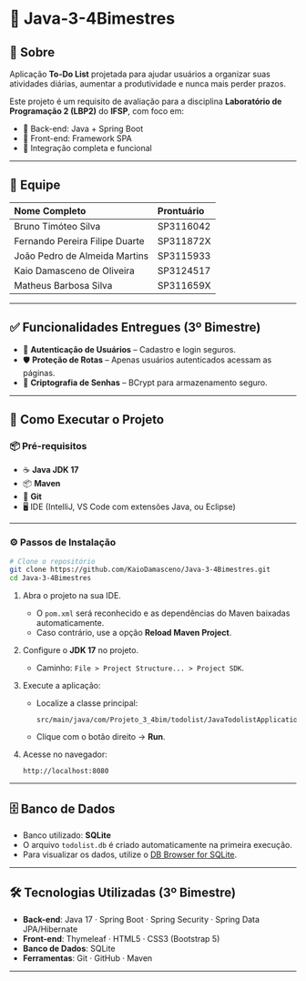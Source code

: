 # 📝 Java-3-4Bimestres

## 📖 Sobre

Aplicação **To-Do List** projetada para ajudar usuários a organizar suas atividades diárias, aumentar a produtividade e nunca mais perder prazos.

Este projeto é um requisito de avaliação para a disciplina **Laboratório de Programação 2 (LBP2)** do **IFSP**, com foco em:

* 🔹 Back-end: Java + Spring Boot
* 🔹 Front-end: Framework SPA
* 🔹 Integração completa e funcional

---

## 👥 Equipe

| Nome Completo                  | Prontuário |
| :----------------------------- | :--------- |
| Bruno Timóteo Silva            | SP3116042  |
| Fernando Pereira Filipe Duarte | SP311872X  |
| João Pedro de Almeida Martins  | SP3115933  |
| Kaio Damasceno de Oliveira     | SP3124517  |
| Matheus Barbosa Silva          | SP311659X  |

---

## ✅ Funcionalidades Entregues (3º Bimestre)

* 🔐 **Autenticação de Usuários** – Cadastro e login seguros.
* 🛡️ **Proteção de Rotas** – Apenas usuários autenticados acessam as páginas.
* 🔑 **Criptografia de Senhas** – BCrypt para armazenamento seguro.

---

## 🚀 Como Executar o Projeto

### 📦 Pré-requisitos

* ☕ **Java JDK 17**
* 📦 **Maven**
* 🔗 **Git**
* 🖥️ IDE (IntelliJ, VS Code com extensões Java, ou Eclipse)

---

### ⚙️ Passos de Instalação

```bash
# Clone o repositório
git clone https://github.com/KaioDamasceno/Java-3-4Bimestres.git
cd Java-3-4Bimestres
```

1. Abra o projeto na sua IDE.

   * O `pom.xml` será reconhecido e as dependências do Maven baixadas automaticamente.
   * Caso contrário, use a opção **Reload Maven Project**.

2. Configure o **JDK 17** no projeto.

   * Caminho: `File > Project Structure... > Project SDK`.

3. Execute a aplicação:

   * Localize a classe principal:

     ```
     src/main/java/com/Projeto_3_4bim/todolist/JavaTodolistApplication.java
     ```
   * Clique com o botão direito → **Run**.

4. Acesse no navegador:

   ```
   http://localhost:8080
   ```

---

## 🗄️ Banco de Dados

* Banco utilizado: **SQLite**
* O arquivo `todolist.db` é criado automaticamente na primeira execução.
* Para visualizar os dados, utilize o [DB Browser for SQLite](https://sqlitebrowser.org/).

---

## 🛠️ Tecnologias Utilizadas (3º Bimestre)

* **Back-end**: Java 17 · Spring Boot · Spring Security · Spring Data JPA/Hibernate
* **Front-end**: Thymeleaf · HTML5 · CSS3 (Bootstrap 5)
* **Banco de Dados**: SQLite
* **Ferramentas**: Git · GitHub · Maven

---
